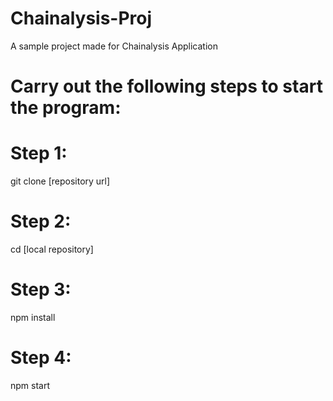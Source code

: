 # Chainalysis-Proj
A sample project made for Chainalysis Application

# Carry out the following steps to start the program:

# Step 1:
git clone [repository url]

# Step 2:
cd [local repository]

# Step 3: 
npm install

# Step 4:
npm start


